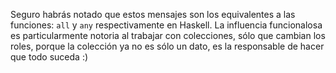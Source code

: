 Seguro habrás notado que estos mensajes son los equivalentes a las funciones: `all` y `any` respectivamente en Haskell. La influencia funcionalosa es particularmente notoria al trabajar con colecciones, sólo que cambian los roles, porque la colección ya no es sólo un dato, es la responsable de hacer que todo suceda :)